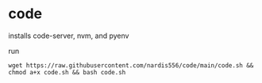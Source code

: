 # code

installs code-server, nvm, and pyenv

run

```wget https://raw.githubusercontent.com/nardis556/code/main/code.sh && chmod a+x code.sh && bash code.sh```
